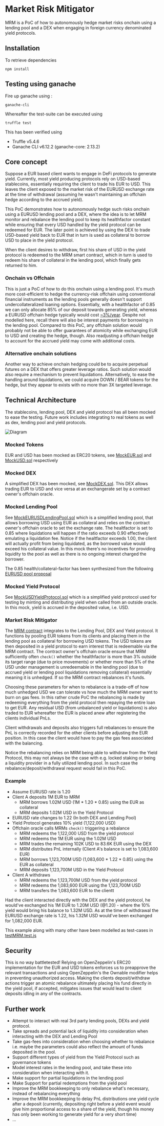 # Market Risk Mitigator
MRM is a PoC of how to autonomously hedge market risks onchain using a lending pool and a DEX when engaging in foreign currency denominated yield protocols.

## Installation
To retrieve dependencies 
```
npm install
```

## Testing using ganache
Fire up ganache using :
```
ganache-cli
```
Whereafter the test-suite can be executed using
```
truffle test
```

This has been verified using 
* Truffle v5.4.6
* Ganache CLI v6.12.2 (ganache-core: 2.13.2)

## Core concept
Suppose a EUR based client wants to engage in DeFi protocols to generate yield. Currently, most yield producing protocols rely on USD-based stablecoins, essentially requiring the client to trade his EUR to USD. This leaves the client exposed to the market risk of the EURUSD exchange rate at the time of withdrawal (assuming he wasn't maintaining an offchain hedge according to the accrued yield). 
 
This PoC demonstrates how to autonomously hedge such risks onchain using a EURUSD lending pool and a DEX, where the idea is to let MRM monitor and rebalance the lending pool to keep its healthfactor constant while ensuring that every USD handled by the yield protocol can be redeemed for EUR. The later point is achieved by using the DEX to trade USD-based yield back to EUR that in turn is used as collateral to borrow USD to place in the yield protocol.

When the client desires to withdraw, first his share of USD in the yield protocol is redeemed to the MRM smart contract, which in turn is used to redeem his share of collateral in the lending pool, which finally gets returned to him. 
 
### Onchain vs Offchain
This is just a PoC of how to do this onchain using a lending pool. It's much more cost-efficient to hedge the currency-risk offchain using conventional financial instruments as the lending pools generally doesn't support undercollateralized loaning options. Essentially, with a healthfactor of 0.85 we can only allocate 85% of our deposit towards generating yield, whereas a EURUSD offchain hedge typically would cost [~3%/year](https://corporate.nordea.com/article/48456/usd-hedging-costs-may-have-peaked). Despite not modelled here, recall there will also be interest payments for borrowing in the lending pool.  Compared to this PoC, any offchain solution would probably not be able to offer guarantees of atomicity while exchanging EUR to USD and creating the hedge, though. Also readjusting a offchain hedge to account for the accrued yield may come with additional costs.

### Alternative onchain solutions
Another way to achieve onchain hedging could be to acquire perpetual futures on a DEX that offers greater leverage ratios. Such solution would also require a mechanism to prevent liquidations. Alternatively, to ease the handling around liquidations, we could acquire DOWN / BEAR tokens for the hedge, but they appear to exists with no more than 3X targeted leverage.

## Technical Architecture
The stablecoins, lending pool, DEX and yield protocol has all been mocked to ease the testing. Future work includes integrating to real tokens as well as dex, lending pool and yield protocols.

![Diagram](https://user-images.githubusercontent.com/7354598/130348655-98624f6d-e529-491a-a103-7efe6e183191.png)

### Mocked Tokens
EUR and USD has been mocked as ERC20 tokens, see [MockEUR.sol](https://github.com/SMLaursen/SBT/blob/main/contracts/mocks/MockEUR.sol) and [MockUSD.sol](https://github.com/SMLaursen/SBT/blob/main/contracts/mocks/MockUSD.sol) respectively

### Mocked DEX
A simplified DEX has been mocked, see [MockDEX.sol](https://github.com/SMLaursen/SBT/blob/main/contracts/mocks/MockDEX.sol). This DEX allows trading EUR to USD and vice versa at an exchangerate set by a contract owner's offchain oracle. 

### Mocked Lending Pool
See [MockEURUSDLendingPool.sol](https://github.com/SMLaursen/SBT/blob/main/contracts/mocks/MockEURUSDLendingPool.sol) which is a simplified lending pool, that allows borrowing USD using EUR as collateral and relies on the contract owner's offchain oracle to set the exchange rate. The healtfactor is set to 0.85 where liquidations will happen if the ratio exceeds 0.90 effectively emulating a liquidation fee. Notice if the healtfactor exceeds 1.00, the client will actually profit from being liquidated, as the borrowed value would exceed his collateral value. In this mock there's no incentives for providing liquidity to the pool as well as there is no ongoing interest charged the borrower. 

The 0.85 health/collateral-factor has been synthesized from the following [EURUSD pool proposal](https://vote.rari.capital/#/rari/proposal/QmNSdAEikbD9cz9wued9xK4ZQMcoCJfP8o4eSJVpvfFTV2)

### Mocked Yield Protocol
See [MockUSDYieldProtocol.sol](https://github.com/SMLaursen/SBT/blob/main/contracts/mocks/MockUSDYieldProtocol.sol) which is a simplified yield protocol used for testing by minting and distributing yield when called from an outside oracle. In this mock, yield is accrued in the deposited value, i.e. USD. 

### Market Risk Mitigator
The [MRM contract](https://github.com/SMLaursen/SBT/blob/main/contracts/MarketRiskMitigator.sol) integrates to the Lending Pool, DEX and Yield protocol. It functions by pooling EUR tokens from its clients and placing them in the lending pool as collateral for borrowing USD tokens. The USD tokens are then deposited in a yield protocol to earn interest that is redeemable via the MRM contract. The contract owner's offchain oracle ensure that MRM sufficiently often `check()` whether the healthfactor is more than 3% outside its target range (due to price movements) or whether more than 5% of the USD under management is unredeemable in the lending pool (due to accrued yield or lending pool liquidations removing collateral) essentially meaning it is unhedged. If so the MRM contract rebalances it's funds.

Choosing these parameters for when to rebalance is a trade-off of how much unhedged USD we can tolerate vs how much the MRM owner want to burn on gas fees. In this rather crude PoC the rebalancing is made by redeeming everything from the yield protocol then repaying the entire loan to get EUR. Any residual USD (from unbalanced yield or liquidations) is also traded to EUR whereafter the EUR is placed anew after registering the clients individual PnLs.

Client withdrawals and deposits also triggers full rebalances to ensure the PnL is correctly recorded for the other clients before adjusting the EUR position. In this case the client would have to pay the gas fees associated with the balancing.

Notice the rebalancing relies on MRM being able to withdraw from the Yield Protocol, this may not always be the case with e.g. locked staking or being a liquidity provider in a fully utilized lending pool. In such case the rebalance/deposit/withdrawal request would fail in this PoC. 

### Example
* Assume EURUSD rate is 1.20
* Client A deposits 1M EUR to MRM
    * MRM borrows 1.02M USD (1M * 1.20 * 0.85) using the EUR as collateral  
    * MRM deposits 1.02M USD in the Yield Protocol
* EURUSD rate changes to 1.22 (In both DEX and Lending Pool)
* Yield Protocol generates 10% yield (1,122,000 USD)
* Offchain oracle calls MRMs `check()` triggering a rebalance  
    * MRM redeems the 1,122,000 USD from the yield protocol
    * MRM redeems the 1M EUR using the 1.02M USD
    * MRM trades the remaining 102K USD to 83.6K EUR using the DEX
    * MRM distributes PnL internally (Client A's balance is set to 1,083,600 EUR)
    * MRM borrows 1,123,700M USD (1,083,600 * 1.22 * 0.85) using the EUR as collateral  
    * MRM deposits 1,123,700M USD in the Yield Protocol
* Client A withdraws
    * MRM redeems the 1,123,700M USD from the yield protocol
    * MRM redeems the 1,083,600 EUR using the 1,123,700M USD
    * MRM transfers the 1,083,600 EUR to the clientt

Had the client interacted directly with the DEX and the yield protocol, he would've exchanged his 1M EUR to 1.20M USD (@1.20) - where the 10% yield would bring his balance to 1.32M USD. As at the time of withdrawal the EURUSD exchange rate is 1.22, his 1.32M USD would've been exchanged for 1,082,000 EUR.

This example along with many other have been modelled as test-cases in [testMRM.test.js](https://github.com/SMLaursen/SBT/blob/main/test/testMRM.test.js)

## Security
This is no way battletested!
Relying on OpenZeppelin's ERC20 implementation for the EUR and USD tokens enforces us to preapprove the relevant transactions and using OpenZeppelin's the Ownable modifier helps in preventing unauthorized access. Making the clients deposit/withdraw actions trigger an atomic rebalance ultimately placing his fund directly in the yield pool, if accepted, mitigates issues that would lead to client deposits idling in any of the contracts.

## Further work
* Attempt to interact with real 3rd party lending pools, DEXs and yield protocol.
* Take spreads and potential lack of liquidity into consideration when interacting with the DEX and Lending Pool
* Take gas-fees into consideration when choosing whether to rebalance i.e. maybe the parameters could also reflect the amount of funds deposited in the pool.
* Support different types of yield from the Yield Protocol such as governance tokens
* Model interest rates in the lending pool, and take these into consideration when interacting with it.
* Make support for partial liquidations in the lending pool
* Make Support for partial redemptions from the yield pool
* Improve the MRM bookkeeping to only rebalance what's necessary, instead of rebalancing everything
* Improve the MRM bookkeeping to delay PnL distributions one yield cycle after a deposit (currently, depositing right before a yield event would give him proportional access to a share of the yield, though his money has only been working to generate yield for a very short time) 
* ...
